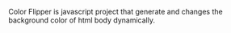 Color Flipper is javascript project that generate 
and  changes the background color of html body dynamically.
